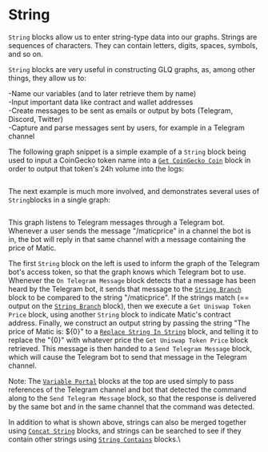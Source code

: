 # String

`String` blocks allow us to enter string-type data into our graphs. Strings are sequences of characters. They can contain letters, digits, spaces, symbols, and so on.

`String` blocks are very useful in constructing GLQ graphs, as, among other things, they allow us to:

\-Name our variables (and to later retrieve them by name)\
\-Input important data like contract and wallet addresses\
\-Create messages to be sent as emails or output by bots (Telegram, Discord, Twitter)\
\-Capture and parse messages sent by users, for example in a Telegram channel

The following graph snippet is a simple example of a `String` block being used to input a CoinGecko token name into a [`Get CoinGecko Coin`](https://docs.graphlinq.io/blockTypes/29-coinGecko/1-getCoinGeckoCoin) block in order to output that token's 24h volume into the logs:

<figure><img src="https://i.imgur.com/kRsz0yP.png" alt=""><figcaption></figcaption></figure>

The next example is much more involved, and demonstrates several uses of `String`blocks in a single graph:

<figure><img src="https://i.imgur.com/P1ziudW.png" alt=""><figcaption></figcaption></figure>

This graph listens to Telegram messages through a Telegram bot. Whenever a user sends the message "/maticprice" in a channel the bot is in, the bot will reply in that same channel with a message containing the price of Matic.

The first `String` block on the left is used to inform the graph of the Telegram bot's access token, so that the graph knows which Telegram bot to use. Whenever the `On Telegram Message` block detects that a message has been heard by the Telegram bot, it sends that message to the [`String Branch`](../base-condition/string-branch.md) block to be compared to the string "/maticprice". If the strings match (== output on the [`String Branch`](../base-condition/string-branch.md) block), then we execute a `Get Uniswap Token Price` block, using another `String` block to indicate Matic's contract address. Finally, we construct an output string by passing the string "The price of Matic is: ${0}" to a [`Replace String In String`](../string/replace-string-in-string.md) block, and telling it to replace the "{0}" with whatever price the `Get Uniswap Token Price` block retrieved. This message is then handed to a `Send Telegram Message` block, which will cause the Telegram bot to send that message in the Telegram channel.

Note: The [`Variable Portal`](variable-portal.md) blocks at the top are used simply to pass references of the Telegram channel and bot that detected the command along to the `Send Telegram Message` block, so that the response is delivered by the same bot and in the same channel that the command was detected.

In addition to what is shown above, strings can also be merged together using [`Concat String`](../string/concat-string.md) blocks, and strings can be searched to see if they contain other strings using [`String Contains`](../string/string-contains.md) blocks.\
